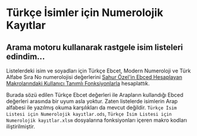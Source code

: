 # Türkçe İsimler için Numerolojik Kayıtlar
## Arama motoru kullanarak rastgele isim listeleri edindim...

Listelerdeki isim ve soyadları için Türkçe Ebcet, Modern Numeroloji ve Türk Alfabe Sıra No numerolojisi değerlerini [Sahur Özel'in Ebced Hesaplayan Makrolarındaki Kullanıcı Tanımlı Fonksiyonlarla](https://github.com/metatronslove/abjad) hesaplattık.

Burada sözü edilen Türkçe Ebcet değerleri ile Arapların kullandığı Ebced değerleri arasında bir uyum asla yoktur. Zaten listelerde isimlerin Arap alfabesi ile yazılmış okuma karşılıkları da mevcut değildir. ```Türkçe İsim Listesi için Numerolojik kayıtlar.ods```, ```Türkçe İsim Listesi için Numerolojik kayıtlar.xlsm``` dosyalarına fonksiyonları içeren makro kodları iliştirilmiştir.

